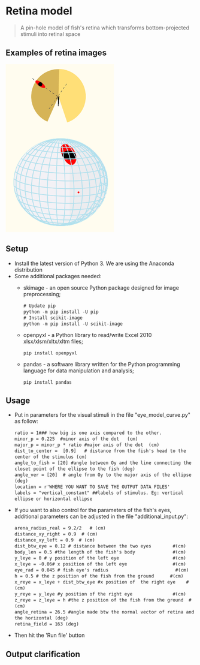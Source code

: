 # Retina model
> A pin-hole model of fish's retina which transforms bottom-projected stimuli into retinal space

## Examples of retina images 
![Example image](./retina_image.png)

## Setup
* Install the latest version of Python 3. We are using the Anaconda distribution
* Some additional packages needed: 
    * skimage - an open source Python package designed for image preprocessing; 
      ```
      # Update pip
      python -m pip install -U pip
      # Install scikit-image
      python -m pip install -U scikit-image
      ```   
    * openpyxl  - a Python library to read/write Excel 2010 xlsx/xlsm/xltx/xltm files; 
      ```
      pip install openpyxl      
      ```
   
    * pandas - a software library written for the Python programming language for data manipulation and analysis; 
      ```
      pip install pandas
      ```

## Usage
* Put in parameters for the visual stimuli in the file "eye_model_curve.py" as follow:
   ```
   ratio = 1### how big is one axis compared to the other.
   minor_p = 0.225  #minor axis of the dot   (cm)
   major_p = minor_p * ratio #major axis of the dot  (cm)
   dist_to_center =  [0.9]   # distance from the fish's head to the center of the stimulus (cm) 
   angle_to_fish = [20] #angle between Oy and the line connecting the closet point of the ellipse to the fish (deg) 
   angle_ver = [20]  # angle from Oy to the major axis of the ellipse  (deg)
   location = r'WHERE YOU WANT TO SAVE THE OUTPUT DATA FILES'
   labels = "vertical_constant" ##labels of stimulus. Eg: vertical ellipse or horizontal ellipse
   ```
   
* If you want to also control for the parameters of the fish's eyes, additional parameters can be adjusted in the file "additional_input.py":
   ```
   arena_radius_real = 9.2/2   # (cm)
   distance_xy_right = 0.9  # (cm)
   distance_xy_left = 0.9  # (cm)                                          
   dist_btw_eye = 0.12 # distance between the two eyes        #(cm)
   body_len = 0.5 #the length of the fish's body              #(cm)
   y_leye = 0 # y position of the left eye                    #(cm)
   x_leye = -0.06# x position of the left eye                 #(cm)
   eye_rad = 0.045 # fish eye's radius                         #(cm)
   h = 0.5 # the z position of the fish from the ground      #(cm)
   x_reye = x_leye + dist_btw_eye #x position of  the right eye    #(cm)
   y_reye = y_leye #y position of the right eye               #(cm)
   z_reye = z_leye = h #the z position of the fish from the ground  #(cm)
   angle_retina = 26.5 #angle made btw the normal vector of retina and the horizontal (deg)
   retina_field = 163 (deg)
   ```
 * Then hit the 'Run file' button
   
## Output clarification
